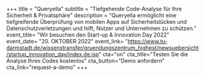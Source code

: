 +++
title = "Queryella"
subtitle = "Tiefgehende Code-Analyse für Ihre Sicherheit & Privatsphäre"
description = "Queryella ermöglicht eine tiefgreifende Überprüfung von mobilen Apps auf Sicherheitslücken und Datenschutzverletzungen und hilft, Nutzer und Unternehmen zu schützen."
event_title= "Wir besuchen den Start-up & Innovation Day 2022"
event_date= "20. OKTOBER 2022"
event_link= "https://www.tu-darmstadt.de/wissenstransfer/gruendungszentrum_highest/newsuebersicht/startup_innovation_day/index.de.jsp"
cta="on"
cta_title="Testen Sie die Analyse Ihres Codes kostenlos"
cta_button="Demo anfordern"
cta_link="request-a-demo"
+++
